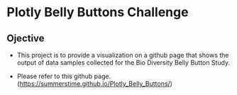 # Plotly Belly Buttons Challenge

## Ojective

* This project is to provide a visualization on a github page that shows the output of data samples
collected for the Bio Diversity Belly Button Study.

* Please refer to this github page. (https://summerstime.github.io/Plotly_Belly_Buttons/)